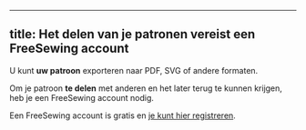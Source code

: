 ***

## title: Het delen van je patronen vereist een FreeSewing account

U kunt **uw patroon** exporteren naar PDF, SVG of andere formaten.

Om je patroon **te delen** met anderen en het later terug te kunnen krijgen, heb je een FreeSewing account nodig.

Een FreeSewing account is gratis en [je kunt hier registreren](/signup/).
